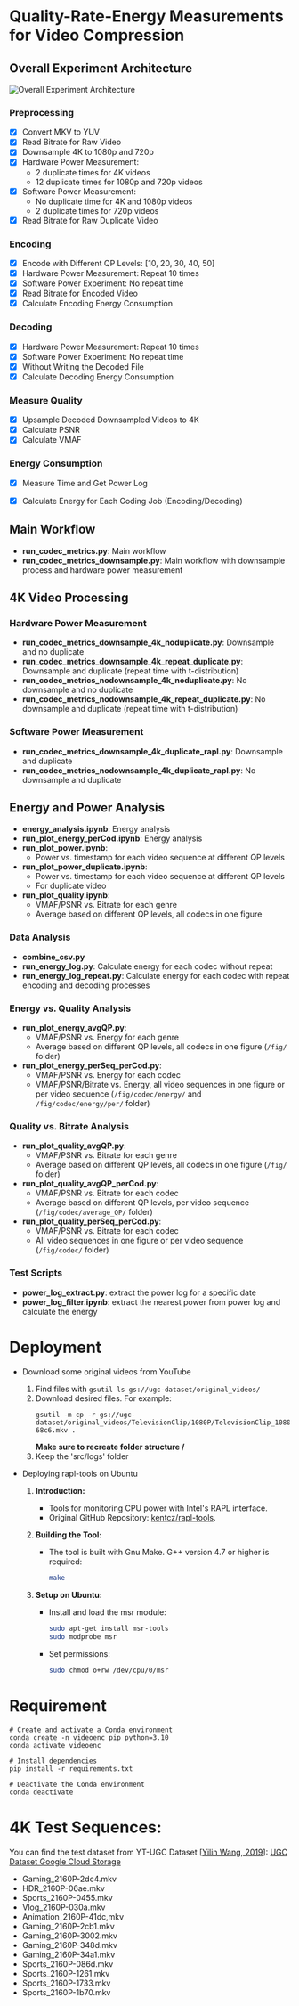 # Quality-Rate-Energy Measurements for Video Compression

## Overall Experiment Architecture

![Overall Experiment Architecture](./energy_workflow.png)


### Preprocessing
- [x] Convert MKV to YUV
- [x] Read Bitrate for Raw Video
- [x] Downsample 4K to 1080p and 720p
- [x] Hardware Power Measurement: 
  - 2 duplicate times for 4K videos
  - 12 duplicate times for 1080p and 720p videos
- [x] Software Power Measurement: 
  - No duplicate time for 4K and 1080p videos
  - 2 duplicate times for 720p videos
- [x] Read Bitrate for Raw Duplicate Video

### Encoding  
- [x] Encode with Different QP Levels: [10, 20, 30, 40, 50]
- [x] Hardware Power Measurement: Repeat 10 times
- [x] Software Power Experiment: No repeat time
- [x] Read Bitrate for Encoded Video
- [x] Calculate Encoding Energy Consumption

### Decoding
- [x] Hardware Power Measurement: Repeat 10 times
- [x] Software Power Experiment: No repeat time
- [x] Without Writing the Decoded File
- [x] Calculate Decoding Energy Consumption

### Measure Quality
- [x] Upsample Decoded Downsampled Videos to 4K 
- [x] Calculate PSNR
- [x] Calculate VMAF

### Energy Consumption
- [x] Measure Time and Get Power Log
- [x] Calculate Energy for Each Coding Job (Encoding/Decoding)



## Main Workflow

- **run_codec_metrics.py**: Main workflow
- **run_codec_metrics_downsample.py**: Main workflow with downsample process and hardware power measurement

## 4K Video Processing

### Hardware Power Measurement

- **run_codec_metrics_downsample_4k_noduplicate.py**: Downsample and no duplicate
- **run_codec_metrics_downsample_4k_repeat_duplicate.py**: Downsample and duplicate (repeat time with t-distribution)
- **run_codec_metrics_nodownsample_4k_noduplicate.py**: No downsample and no duplicate
- **run_codec_metrics_nodownsample_4k_repeat_duplicate.py**: No downsample and duplicate (repeat time with t-distribution)

### Software Power Measurement

- **run_codec_metrics_downsample_4k_duplicate_rapl.py**: Downsample and duplicate
- **run_codec_metrics_nodownsample_4k_duplicate_rapl.py**: No downsample and duplicate


## Energy and Power Analysis

- **energy_analysis.ipynb**: Energy analysis
- **run_plot_energy_perCod.ipynb**: Energy analysis
- **run_plot_power.ipynb**: 
  - Power vs. timestamp for each video sequence at different QP levels
- **run_plot_power_duplicate.ipynb**: 
  - Power vs. timestamp for each video sequence at different QP levels
  - For duplicate video
- **run_plot_quality.ipynb**:
  - VMAF/PSNR vs. Bitrate for each genre
  - Average based on different QP levels, all codecs in one figure


### Data Analysis

- **combine_csv.py**
- **run_energy_log.py**: Calculate energy for each codec without repeat
- **run_energy_log_repeat.py**: Calculate energy for each codec with repeat encoding and decoding processes

### Energy vs. Quality Analysis

- **run_plot_energy_avgQP.py**: 
  - VMAF/PSNR vs. Energy for each genre
  - Average based on different QP levels, all codecs in one figure (`/fig/` folder)
- **run_plot_energy_perSeq_perCod.py**: 
  - VMAF/PSNR vs. Energy for each codec 
  - VMAF/PSNR/Bitrate vs. Energy, all video sequences in one figure or per video sequence (`/fig/codec/energy/` and `/fig/codec/energy/per/` folder)

### Quality vs. Bitrate Analysis

- **run_plot_quality_avgQP.py**: 
  - VMAF/PSNR vs. Bitrate for each genre
  - Average based on different QP levels, all codecs in one figure (`/fig/` folder)
- **run_plot_quality_avgQP_perCod.py**: 
  - VMAF/PSNR vs. Bitrate for each codec
  - Average based on different QP levels, per video sequence (`/fig/codec/average_QP/` folder)
- **run_plot_quality_perSeq_perCod.py**: 
  - VMAF/PSNR vs. Bitrate for each codec
  - All video sequences in one figure or per video sequence (`/fig/codec/` folder)

### Test Scripts
- **power_log_extract.py**: extract the power log for a specific date
- **power_log_filter.ipynb**: extract the nearest power from power log and calculate the energy


# Deployment
- Download some original videos from YouTube

  1. Find files with `gsutil ls gs://ugc-dataset/original_videos/`
  2. Download desired files. For example:
     ```
     gsutil -m cp -r gs://ugc-dataset/original_videos/TelevisionClip/1080P/TelevisionClip_1080P-68c6.mkv .
     ```
     **Make sure to recreate folder structure /<resolution>**
  3. Keep the 'src/logs' folder

  
- Deploying rapl-tools on Ubuntu

  1. **Introduction:**
     - Tools for monitoring CPU power with Intel's RAPL interface.
     - Original GitHub Repository: [kentcz/rapl-tools](https://github.com/kentcz/rapl-tools/).

  2. **Building the Tool:**
     - The tool is built with Gnu Make. G++ version 4.7 or higher is required:
       ```bash
       make
       ```

  3. **Setup on Ubuntu:**
     - Install and load the msr module:
       ```bash
       sudo apt-get install msr-tools
       sudo modprobe msr
       ```

     - Set permissions:
       ```bash
       sudo chmod o+rw /dev/cpu/0/msr
       ```

# Requirement
```
# Create and activate a Conda environment
conda create -n videoenc pip python=3.10
conda activate videoenc

# Install dependencies
pip install -r requirements.txt

# Deactivate the Conda environment
conda deactivate
```

   
# 4K Test Sequences:
You can find the test dataset from YT-UGC Dataset [[Yilin Wang, 2019][1]]:
[UGC Dataset Google Cloud Storage](https://console.cloud.google.com/storage/browser/ugc-dataset/original_videos;tab=objects?prefix=&forceOnObjectsSortingFiltering=false)

- Gaming_2160P-2dc4.mkv
- HDR_2160P-06ae.mkv
- Sports_2160P-0455.mkv
- Vlog_2160P-030a.mkv
- Animation_2160P-41dc,mkv
- Gaming_2160P-2cb1.mkv
- Gaming_2160P-3002.mkv 
- Gaming_2160P-348d.mkv
- Gaming_2160P-34a1.mkv 
- Sports_2160P-086d.mkv 
- Sports_2160P-1261.mkv 
- Sports_2160P-1733.mkv 
- Sports_2160P-1b70.mkv

[1]: https://arxiv.org/abs/1904.06457









